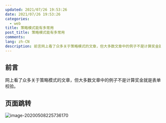 ```yaml
---
updated: 2021/07/26 19:53:26
date: 2021/07/26 19:53:26
categories: 
  - web
title: 策略模式能有多常用
post_title: 策略模式能有多常用
comments: 
lang: zh-CN
description: 前言网上看了众多关于策略模式的文章，但大多数文章中的例子不是计算奖金就是表单校验。页面跳转
---
```


## 前言

网上看了众多关于策略模式的文章，但大多数文章中的例子不是计算奖金就是表单校验。

## 页面跳转

![image-20200508225736170](https://static.jindll.com/notes/image-20200508225736170.png)


